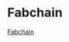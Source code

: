 # Fabchain


[Fabchain](https://raw.githubusercontent.com/dyne/fabchain/master/README.md ':include :type=markdown')

